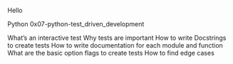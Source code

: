Hello

Python 0x07-python-test_driven_development

What’s an interactive test
Why tests are important
How to write Docstrings to create tests
How to write documentation for each module and function
What are the basic option flags to create tests
How to find edge cases
